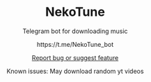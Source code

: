 <h1 align="center">NekoTune</h1>
<p align="center">Telegram bot for downloading music</p>
<p align="center">https://t.me/NekoTune_bot</p>
<div align="center">

[Report bug or suggest feature](https://github.com/nekohepott32/NekoTune/issues)

</div>


<p align="center">Known issues: May download random yt videos</p>
